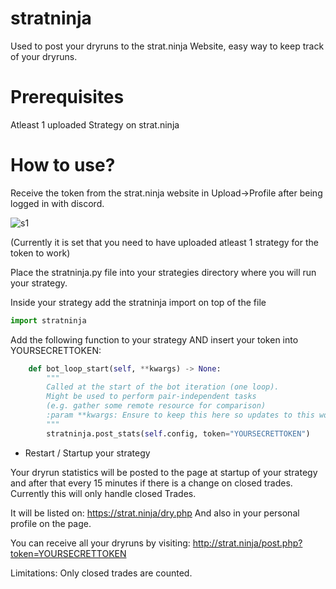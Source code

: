 # stratninja
Used to post your dryruns to the strat.ninja Website, easy way to keep track of your dryruns.

# Prerequisites
Atleast 1 uploaded Strategy on strat.ninja

# How to use?

Receive the token from the strat.ninja website in Upload->Profile after being logged in with discord.

![s1](https://github.com/Bloodhunter4rc/stratninja/assets/8630485/6606075c-5b1f-494f-b6dc-2988a6d16762)

(Currently it is set that you need to have uploaded atleast 1 strategy for the token to work)

Place the stratninja.py file into your strategies directory where you will run your strategy.

Inside your strategy add the stratninja import on top of the file

```python
import stratninja
```
Add the following function to your strategy AND insert your token into YOURSECRETTOKEN:

```python
    def bot_loop_start(self, **kwargs) -> None:
        """
        Called at the start of the bot iteration (one loop).
        Might be used to perform pair-independent tasks
        (e.g. gather some remote resource for comparison)
        :param **kwargs: Ensure to keep this here so updates to this won't break your strategy.
        """
        stratninja.post_stats(self.config, token="YOURSECRETTOKEN")
```

- Restart / Startup your strategy

Your dryrun statistics will be posted to the page at startup of your strategy and after that every 15 minutes if there is a change on closed trades.
Currently this will only handle closed Trades.

It will be listed on:
https://strat.ninja/dry.php
And also in your personal profile on the page.

You can receive all your dryruns by visiting:
http://strat.ninja/post.php?token=YOURSECRETTOKEN

Limitations:
Only closed trades are counted.
